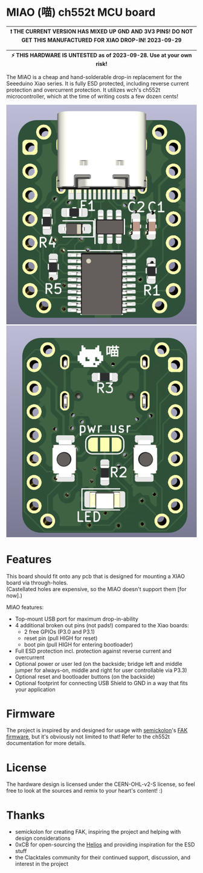 # MIAO (喵) ch552t MCU board

| ❗ **THE CURRENT VERSION HAS MIXED UP GND AND 3V3 PINS! DO NOT GET THIS MANUFACTURED FOR XIAO DROP-IN!** 2023-09-29 |
|---|

| :zap: **THIS HARDWARE IS UNTESTED** as of 2023-09-28. **Use at your own risk!** |
|---------------------------------------------------------------------------------|

The MIAO is a cheap and hand-solderable drop-in replacement for the Seeeduino Xiao series.
It is fully ESD protected, including reverse current protection and overcurrent protection.
It utilizes wch's ch552t microcontroller, which at the time of writing costs a few dozen cents!

![miaofront](https://github.com/kilipan/miao/blob/main/img/miao_3d_front.png?raw=true)
![miaoback](https://github.com/kilipan/miao/blob/main/img/miao_3d_back.png?raw=true)

# Features
This board should fit onto any pcb that is designed for mounting a XIAO board via through-holes.  
(Castellated holes are expensive, so the MIAO doesn't support them [for now].)

MIAO features:
- Top-mount USB port for maximum drop-in-ability
- 4 additional broken out pins (not pads!) compared to the Xiao boards:
  - 2 free GPIOs (P3.0 and P3.1)
  - reset pin (pull HIGH for reset)
  - boot pin (pull HIGH for entering bootloader)
- Full ESD protection incl. protection against reverse current and overcurrent
- Optional power or user led (on the backside; bridge left and middle jumper for always-on, middle and right for user controllable via P3.3)
- Optional reset and bootloader buttons (on the backside)
- Optional footprint for connecting USB Shield to GND in a way that fits your application


# Firmware
The project is inspired by and designed for usage with [semickolon](https://github.com/semickolon/)'s [FAK firmware](https://github.com/semickolon/fak/), but it's obviously not limited to that! Refer to the ch552t documentation for more details.

# License
The hardware design is licensed under the CERN-OHL-v2-S license, so feel free to look at the sources and remix to your heart's content! :)

# Thanks
- semickolon for creating FAK, inspiring the project and helping with design considerations
- 0xCB for open-sourcing the [Helios](https://github.com/0xCB-dev/0xCB-Helios/) and providing inspiration for the ESD stuff
- the Clacktales community for their continued support, discussion, and interest in the project
